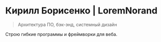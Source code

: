 # Кирилл Борисенко | LoremNorand

> Архитектура ПО, бэк-энд, системный дизайн

Строю гибкие программы и фреймворки для веба.
